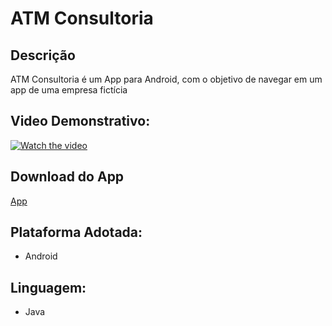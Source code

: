 # ATM Consultoria

## Descrição
ATM Consultoria é um App para Android, com o objetivo de navegar em um app de uma empresa fictícia

## Video Demonstrativo:
[![Watch the video](https://i.imgur.com/vKb2F1B.png)](https://youtu.be/kb1qry0ClYU)

## Download do App
[App](https://drive.google.com/file/d/1w0CEew7kULVKLJmMtBiWr3VF-ptP8CHL/view?usp=sharing)

## Plataforma Adotada: 
  - Android

## Linguagem: 
  - Java

